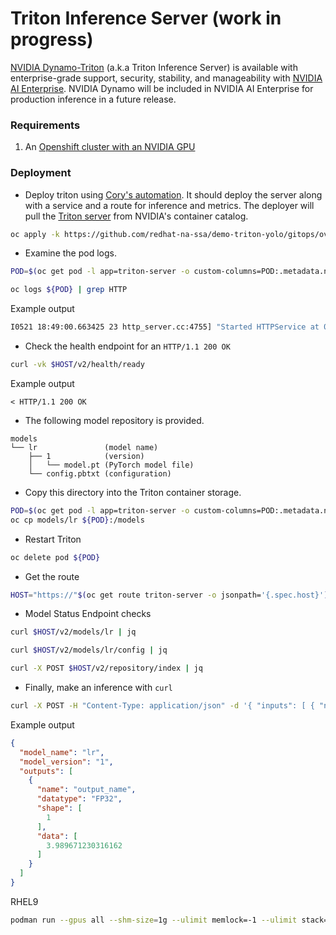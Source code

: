 # Triton Inference Server (work in progress)

[NVIDIA Dynamo-Triton](https://developer.nvidia.com/triton-inference-server) (a.k.a Triton Inference Server) is available with enterprise-grade support, security, stability, and manageability with [NVIDIA AI Enterprise](https://www.nvidia.com/en-us/ai-data-science/products/triton-inference-server/get-started/). NVIDIA Dynamo will be included in NVIDIA AI Enterprise for production inference in a future release.

### Requirements

1. An [Openshift cluster with an NVIDIA GPU](https://catalog.demo.redhat.com/catalog?item=babylon-catalog-prod/sandboxes-gpte.ocp4-demo-rhods-nvidia-gpu-aws.prod&utm_source=webapp&utm_medium=share-link)

### Deployment
- Deploy triton using [Cory's automation](https://github.com/redhat-na-ssa/demo-triton-yolo.git). It should deploy the server along with a service and a route for inference and metrics.
The deployer will pull the [Triton server](https://catalog.ngc.nvidia.com/orgs/nvidia/containers/tritonserver) from NVIDIA's container catalog.
```bash
oc apply -k https://github.com/redhat-na-ssa/demo-triton-yolo/gitops/overlays/triton
```
- Examine the pod logs.
```bash
POD=$(oc get pod -l app=triton-server -o custom-columns=POD:.metadata.name --no-headers)

oc logs ${POD} | grep HTTP
```
Example output
```bash
I0521 18:49:00.663425 23 http_server.cc:4755] "Started HTTPService at 0.0.0.0:8000"
```
- Check the health endpoint for an `HTTP/1.1 200 OK`

```bash
curl -vk $HOST/v2/health/ready
```

Example output
```console
< HTTP/1.1 200 OK
```

- The following model repository is provided.

```console
models
└── lr               (model name)
    ├── 1            (version)
    │   └── model.pt (PyTorch model file)
    └── config.pbtxt (configuration)
```

- Copy this directory into the Triton container storage.
```bash
POD=$(oc get pod -l app=triton-server -o custom-columns=POD:.metadata.name --no-headers)
oc cp models/lr ${POD}:/models
```

- Restart Triton
```bash
oc delete pod ${POD}
```

- Get the route
```bash
HOST="https://"$(oc get route triton-server -o jsonpath='{.spec.host}')
```

- Model Status Endpoint checks
```bash
curl $HOST/v2/models/lr | jq
```
```bash
curl $HOST/v2/models/lr/config | jq
```
```bash
curl -X POST $HOST/v2/repository/index | jq
```
- Finally, make an inference with `curl`
```bash
curl -X POST -H "Content-Type: application/json" -d '{ "inputs": [ { "name": "input_name", "shape": [1], "datatype": "FP32", "data": [2.0] } ] }' ${HOST}/v2/models/lr/infer | jq .
```
Example output
```json
{
  "model_name": "lr",
  "model_version": "1",
  "outputs": [
    {
      "name": "output_name",
      "datatype": "FP32",
      "shape": [
        1
      ],
      "data": [
        3.989671230316162
      ]
    }
  ]
}
```

RHEL9
```bash
podman run --gpus all --shm-size=1g --ulimit memlock=-1 --ulimit stack=67108864 -p8000:8000 -p8001:8001 -p8002:8002 -v $(pwd)/models:/models:z nvcr.io/nvidia/tritonserver:25.04-py3 tritonserver --model-store=/models --strict-model-config=false --log-verbose=1
```
